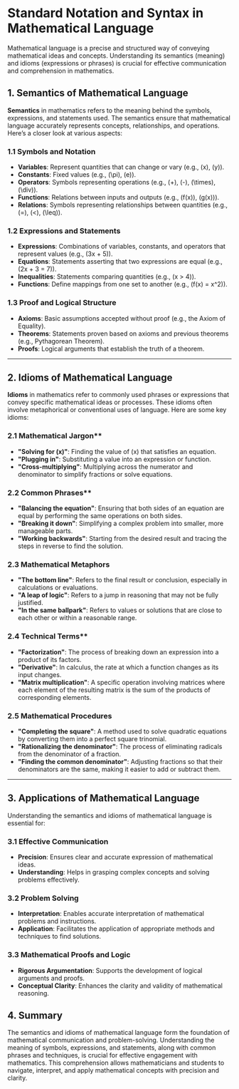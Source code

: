# Standard Notation and Syntax in Mathematical Language

Mathematical language is a precise and structured way of conveying mathematical ideas and concepts. Understanding its semantics (meaning) and idioms (expressions or phrases) is crucial for effective communication and comprehension in mathematics.


## 1. **Semantics of Mathematical Language**

**Semantics** in mathematics refers to the meaning behind the symbols, expressions, and statements used. The semantics ensure that mathematical language accurately represents concepts, relationships, and operations. Here’s a closer look at various aspects:

### 1.1 **Symbols and Notation**

- **Variables**: Represent quantities that can change or vary (e.g., \(x\), \(y\)).
- **Constants**: Fixed values (e.g., \(\pi\), \(e\)).
- **Operators**: Symbols representing operations (e.g., \(+\), \(-\), \(\times\), \(\div\)).
- **Functions**: Relations between inputs and outputs (e.g., \(f(x)\), \(g(x)\)).
- **Relations**: Symbols representing relationships between quantities (e.g., \(=\), \(<\), \(\leq\)).

### 1.2 **Expressions and Statements**

- **Expressions**: Combinations of variables, constants, and operators that represent values (e.g., \(3x + 5\)).
- **Equations**: Statements asserting that two expressions are equal (e.g., \(2x + 3 = 7\)).
- **Inequalities**: Statements comparing quantities (e.g., \(x > 4\)).
- **Functions**: Define mappings from one set to another (e.g., \(f(x) = x^2\)).

### 1.3 **Proof and Logical Structure**

- **Axioms**: Basic assumptions accepted without proof (e.g., the Axiom of Equality).
- **Theorems**: Statements proven based on axioms and previous theorems (e.g., Pythagorean Theorem).
- **Proofs**: Logical arguments that establish the truth of a theorem.

---

## **2. Idioms of Mathematical Language**

**Idioms** in mathematics refer to commonly used phrases or expressions that convey specific mathematical ideas or processes. These idioms often involve metaphorical or conventional uses of language. Here are some key idioms:

### 2.1 **Mathematical Jargon****

- **"Solving for \(x\)"**: Finding the value of \(x\) that satisfies an equation.
- **"Plugging in"**: Substituting a value into an expression or function.
- **"Cross-multiplying"**: Multiplying across the numerator and denominator to simplify fractions or solve equations.

### 2.2 **Common Phrases****

- **"Balancing the equation"**: Ensuring that both sides of an equation are equal by performing the same operations on both sides.
- **"Breaking it down"**: Simplifying a complex problem into smaller, more manageable parts.
- **"Working backwards"**: Starting from the desired result and tracing the steps in reverse to find the solution.

### 2.3 **Mathematical Metaphors**

- **"The bottom line"**: Refers to the final result or conclusion, especially in calculations or evaluations.
- **"A leap of logic"**: Refers to a jump in reasoning that may not be fully justified.
- **"In the same ballpark"**: Refers to values or solutions that are close to each other or within a reasonable range.

### 2.4 **Technical Terms****

- **"Factorization"**: The process of breaking down an expression into a product of its factors.
- **"Derivative"**: In calculus, the rate at which a function changes as its input changes.
- **"Matrix multiplication"**: A specific operation involving matrices where each element of the resulting matrix is the sum of the products of corresponding elements.

### 2.5 **Mathematical Procedures**

- **"Completing the square"**: A method used to solve quadratic equations by converting them into a perfect square trinomial.
- **"Rationalizing the denominator"**: The process of eliminating radicals from the denominator of a fraction.
- **"Finding the common denominator"**: Adjusting fractions so that their denominators are the same, making it easier to add or subtract them.

---

## 3. **Applications of Mathematical Language**

Understanding the semantics and idioms of mathematical language is essential for:

### 3.1 **Effective Communication**

- **Precision**: Ensures clear and accurate expression of mathematical ideas.
- **Understanding**: Helps in grasping complex concepts and solving problems effectively.

### 3.2 **Problem Solving**

- **Interpretation**: Enables accurate interpretation of mathematical problems and instructions.
- **Application**: Facilitates the application of appropriate methods and techniques to find solutions.

### 3.3 **Mathematical Proofs and Logic**

- **Rigorous Argumentation**: Supports the development of logical arguments and proofs.
- **Conceptual Clarity**: Enhances the clarity and validity of mathematical reasoning.

## 4. **Summary**

The semantics and idioms of mathematical language form the foundation of mathematical communication and problem-solving. Understanding the meaning of symbols, expressions, and statements, along with common phrases and techniques, is crucial for effective engagement with mathematics. This comprehension allows mathematicians and students to navigate, interpret, and apply mathematical concepts with precision and clarity.